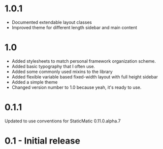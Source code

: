 # 1.0.1
  - Documented extendable layout classes
  - Improved theme for different length sidebar and main content

# 1.0
  
  - Added stylesheets to match personal framework organization scheme.
  - Added basic typography that I often use.
  - Added some commonly used mixins to the library
  - Added flexible variable based fixed-width layout with full height sidebar
  - Added a simple theme
  - Changed version number to 1.0 because yeah, it's ready to use.
  
# 0.1.1
  Updated to use conventions for StaticMatic 0.11.0.alpha.7

# 0.1 - Initial release